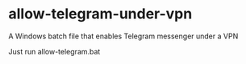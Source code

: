 # allow-telegram-under-vpn
A Windows batch file that enables Telegram messenger under a VPN

Just run allow-telegram.bat
